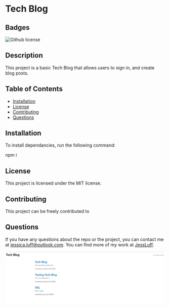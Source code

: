# Tech Blog

## Badges

![Github license](https://img.shields.io/badge/license-APACHE-2.0-blue.svg)

## Description

This project is a basic Tech Blog that allows users to sign in, and create blog posts.

## Table of Contents

- [Installation](#installation)
- [License](#license)
- [Contributing](#contributing)
- [Questions](#questions)

## Installation

To install dependancies, run the following command:

npm i

## License

This project is licensed under the MIT license.

## Contributing

This project can be freely contributed to

## Questions

If you have any questions about the repo or the project, you can contact me at jessica.luff@outlook.com.
You can find more of my work at [JessLuff](https://github.com/JessLuff/).

![Screenshot](/screenshot/screenshot.png)
